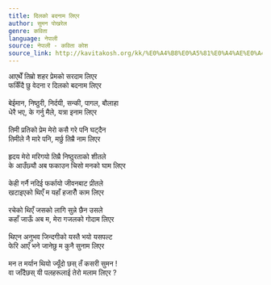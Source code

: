 ```yaml
---
title: दिलको बदनाम लिएर
author: सुमन पोखरेल
genre: कविता
language: नेपाली
source: नेपाली - कविता कोश
source_link: http://kavitakosh.org/kk/%E0%A4%B8%E0%A5%81%E0%A4%AE%E0%A4%A8_%E0%A4%AA%E0%A5%8B%E0%A4%96%E0%A4%B0%E0%A5%87%E0%A4%B2
---
```


आएथेँ तिम्रो शहर प्रेमको सरदाम लिएर  
फर्किँदै छु वेदना र दिलको बदनाम लिएर  
   
बेईमान, निष्ठुरी, निर्दयी, सन्की, पागल, बौलाहा  
धेरै भए, के गर्नु मैले, यत्रा इनाम लिएर  
   
तिमी प्रतिको प्रेम मेरो कसै गरे पनि घट्दैन  
तिमीले नै मारे पनि, मर्छु तिम्रै नाम लिएर  
   
हृदय मेरो मरिगयो तिम्रै निष्ठुरताको शीतले  
के आउँछ्यौ अब फकाउन चिसो मनको घाम लिएर  
   
केही गर्नै नदिई फर्कायो जीवनबाट प्रीतले  
खटाइएको थिएँ म यहाँ हजारौँ काम लिएर  
   
रचेको थिएँ जसको लागि सुन्ने छैन उसले  
कहाँ जाऊँ अब म, मेरा गजलको गोदाम लिएर  
   
थिएन अनुभव जिन्दगीको यस्तै भयो यसपल्ट  
फेरि आएँ भने जानेछु म कुनै सुनाम लिएर  
   
मन त मर्यान थियो ज्यूँदो छस् तँ कसरी सुमन !  
वा जाँदैछस् यी पलहरूलाई तेरो मलाम लिएर ?
